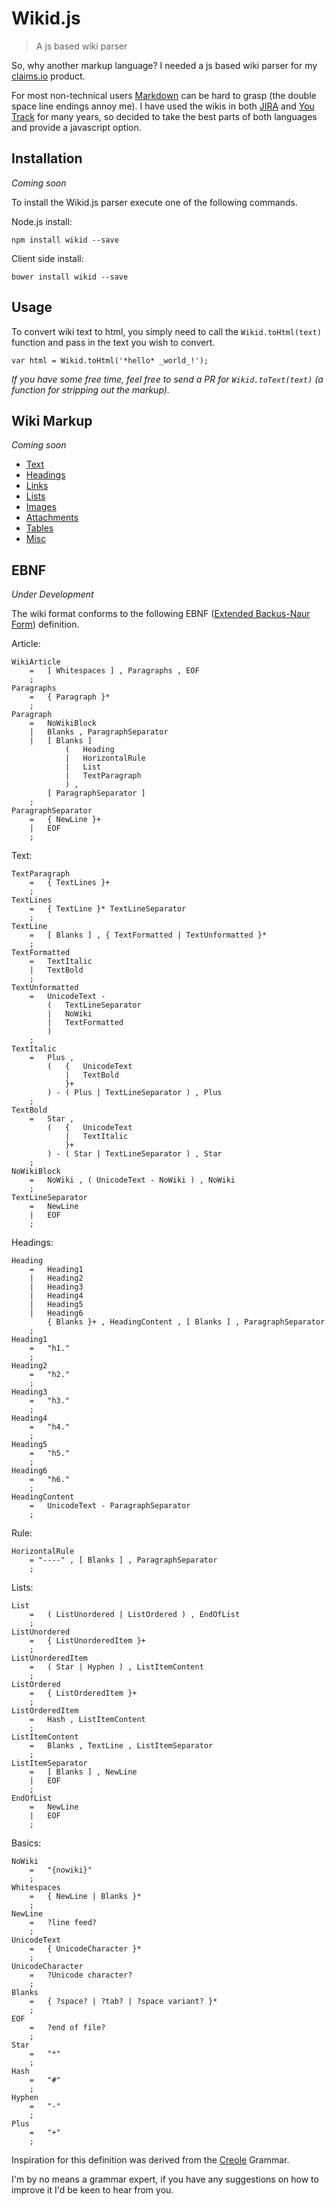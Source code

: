 Wikid.js
=========

> A js based wiki parser

So, why another markup language? I needed a js based wiki parser for my [claims.io](http://claims.io/) product. 

For most non-technical users [Markdown](http://daringfireball.net/projects/markdown/) can be hard to grasp (the double space line endings annoy me). I have used the wikis in both [JIRA](https://www.atlassian.com/software/jira) and [You Track](http://www.jetbrains.com/youtrack/) for many years, so decided to take the best parts of both languages and provide a javascript option.

Installation
----------
_Coming soon_

To install the Wikid.js parser execute one of the following commands.

Node.js install:

```
npm install wikid --save
```
  
Client side install:

```
bower install wikid --save
```

Usage
----------
To convert wiki text to html, you simply need to call the `Wikid.toHtml(text)` function and pass in the text you wish to convert.

```
var html = Wikid.toHtml('*hello* _world_!');
```

_If you have some free time, feel free to send a PR for `Wikid.toText(text)` (a function for stripping out the markup)._

Wiki Markup
----------
_Coming soon_

* [Text](#)  
* [Headings](#)   
* [Links](#)  
* [Lists](#)  
* [Images](#)  
* [Attachments](#)  
* [Tables](#)  
* [Misc](#)


EBNF
----------
_Under Development_

The wiki format conforms to the following EBNF ([Extended Backus-Naur Form](http://en.wikipedia.org/wiki/Extended_Backus-Naur_Form)) definition.

Article:

    WikiArticle
        =   [ Whitespaces ] , Paragraphs , EOF
        ;
    Paragraphs
        =   { Paragraph }*
        ;
    Paragraph
        =   NoWikiBlock
        |   Blanks , ParagraphSeparator
        |   [ Blanks ] 
                (   Heading
                |   HorizontalRule
                |   List
                |   TextParagraph
                ) ,
            [ ParagraphSeparator ]
        ;
    ParagraphSeparator
        =   { NewLine }+
        |   EOF
        ;

Text:

    TextParagraph
        =   { TextLines }+
        ;
    TextLines
        =   { TextLine }* TextLineSeparator
        ;
    TextLine
        =   [ Blanks ] , { TextFormatted | TextUnformatted }*
        ;
    TextFormatted
        =   TextItalic
        |   TextBold
        ;
    TextUnformatted
        =   UnicodeText - 
            (   TextLineSeparator 
            |   NoWiki
            |   TextFormatted
            )
        ;
    TextItalic
        =   Plus , 
            (   {   UnicodeText
                |   TextBold
                }+
            ) - ( Plus | TextLineSeparator ) , Plus
        ;
    TextBold
        =   Star , 
            (   {   UnicodeText
                |   TextItalic
                }+
            ) - ( Star | TextLineSeparator ) , Star
        ;
    NoWikiBlock
        =   NoWiki , ( UnicodeText - NoWiki ) , NoWiki
        ;
    TextLineSeparator
        =   NewLine
        |   EOF
        ;

Headings:

    Heading
        =   Heading1
        |   Heading2
        |   Heading3
        |   Heading4
        |   Heading5
        |   Heading6
            { Blanks }+ , HeadingContent , [ Blanks ] , ParagraphSeparator
        ;
    Heading1
        =   "h1."
        ;
    Heading2
        =   "h2."
        ;
    Heading3
        =   "h3."
        ;
    Heading4
        =   "h4."
        ;
    Heading5
        =   "h5."
        ;
    Heading6
        =   "h6."
        ;
    HeadingContent
        =   UnicodeText - ParagraphSeparator
        ;

Rule:

    HorizontalRule
        = "----" , [ Blanks ] , ParagraphSeparator
        ;

Lists:

    List
        =   ( ListUnordered | ListOrdered ) , EndOfList
        ;
    ListUnordered
        =   { ListUnorderedItem }+
        ;
    ListUnorderedItem
        =   ( Star | Hyphen ) , ListItemContent
        ;
    ListOrdered
        =   { ListOrderedItem }+ 
        ;
    ListOrderedItem
        =   Hash , ListItemContent
        ;
    ListItemContent
        =   Blanks , TextLine , ListItemSeparator
        ;
    ListItemSeparator
        =   [ Blanks ] , NewLine
        |   EOF
        ;
    EndOfList
        =   NewLine
        |   EOF
        ;

Basics:

    NoWiki
        =   "{nowiki}"
        ;
    Whitespaces
        =   { NewLine | Blanks }*
        ;
    NewLine
        =   ?line feed?
        ;
    UnicodeText
        =   { UnicodeCharacter }*   
        ;
    UnicodeCharacter
        =   ?Unicode character?
        ;
    Blanks
        =   { ?space? | ?tab? | ?space variant? }*
        ;
    EOF
        =   ?end of file?
        ;
    Star    
        =   "*" 
        ;
    Hash
        =   "#"
        ;
    Hyphen
        =   "-"
        ;
    Plus
        =   "+"
        ;
    
        

Inspiration for this definition was derived from the [Creole](http://dirkriehle.com/wp-content/uploads/2008/01/a4-junghans.pdf) Grammar.

I'm by no means a grammar expert, if you have any suggestions on how to improve it I'd be keen to hear from you.

